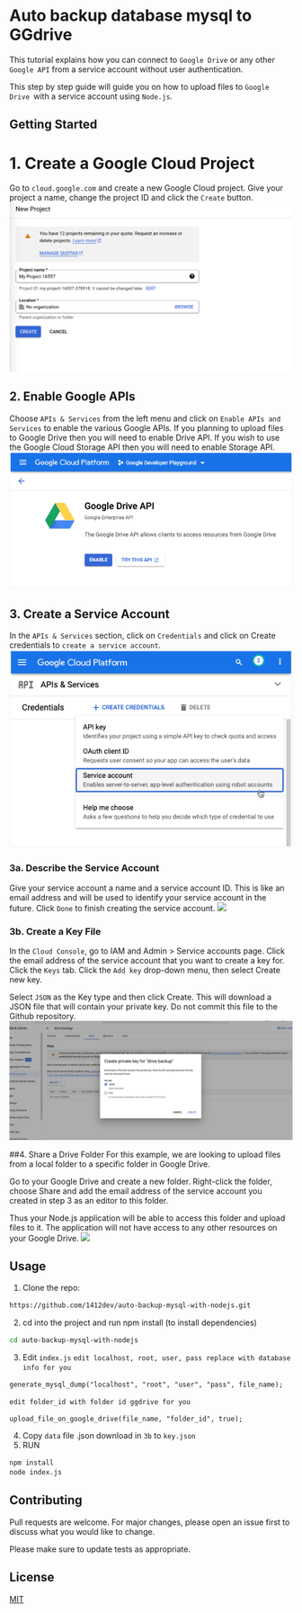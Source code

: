 # Auto backup database mysql to GGdrive

This tutorial explains how you can connect to `Google Drive` or any other `Google API` from a service account without user authentication.

This step by step guide will guide you on how to upload files to `Google Drive `with a service account using `Node.js`.

## Getting Started 
# 1. Create a Google Cloud Project
Go to `cloud.google.com` and create a new Google Cloud project. Give your project a name, change the project ID and click the `Create` button.
![](./img/create_project.png)
## 2. Enable Google APIs
Choose `APIs & Services` from the left menu and click on `Enable APIs and Services` to enable the various Google APIs. If you planning to upload files to Google Drive then you will need to enable Drive API. If you wish to use the Google Cloud Storage API then you will need to enable Storage API.
![](./img/enable_api.png)
## 3. Create a Service Account
In the `APIs & Services` section, click on `Credentials` and click on Create credentials to `create a service account`.
![](./img/create_account.png)
### 3a. Describe the Service Account
Give your service account a name and a service account ID. This is like an email address and will be used to identify your service account in the future. Click `Done` to finish creating the service account.
![](./img/create_service_account.png)
### 3b. Create a Key File
In the `Cloud Console`, go to IAM and Admin > Service accounts page. Click the email address of the service account that you want to create a key for. Click the `Keys` tab. Click the `Add key` drop-down menu, then select Create new key.

Select `JSON` as the Key type and then click Create. This will download a JSON file that will contain your private key. Do not commit this file to the Github repository.
![](./img/download_json.png)

##4. Share a Drive Folder
For this example, we are looking to upload files from a local folder to a specific folder in Google Drive.

Go to your Google Drive and create a new folder. Right-click the folder, choose Share and add the email address of the service account you created in step 3 as an editor to this folder.

Thus your Node.js application will be able to access this folder and upload files to it. The application will not have access to any other resources on your Google Drive.
![](./images/share_folder.png)
## Usage
1. Clone the repo:
```bash
https://github.com/1412dev/auto-backup-mysql-with-nodejs.git
```
2. cd into the project and run npm install (to install dependencies)
```bash
cd auto-backup-mysql-with-nodejs
```
3. Edit `index.js`
`edit localhost, root, user, pass replace with database info for you`
```
generate_mysql_dump("localhost", "root", "user", "pass", file_name);
```
`edit folder_id with folder id ggdrive for you`
```
upload_file_on_google_drive(file_name, "folder_id", true);
```
4. Copy `data` file .json download in `3b` to `key.json`
5. RUN
```bash
npm install
node index.js
```

## Contributing

Pull requests are welcome. For major changes, please open an issue first
to discuss what you would like to change.

Please make sure to update tests as appropriate.

## License

[MIT](https://choosealicense.com/licenses/mit/)
